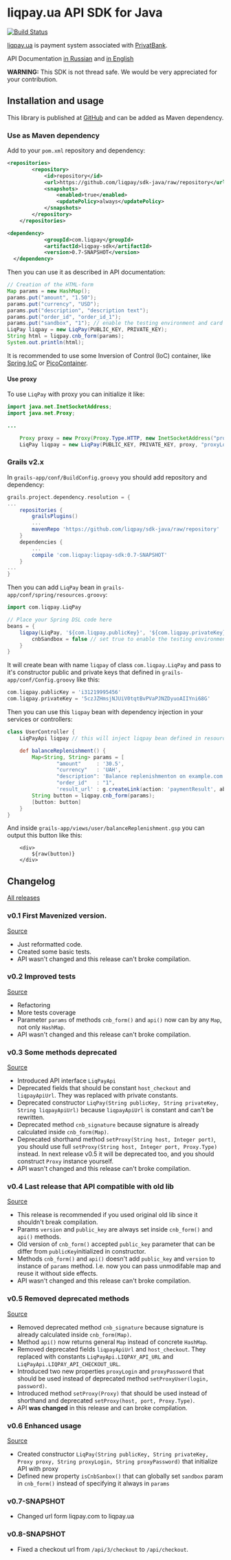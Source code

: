 liqpay.ua API SDK for Java
===========================

[![Build Status](https://travis-ci.org/stokito/sdk-java.png?branch=master)](https://travis-ci.org/stokito/sdk-java)

[liqpay.ua](https://www.liqpay.ua/) is payment system associated with [PrivatBank](https://privatbank.ua/). 

API Documentation [in Russian](https://www.liqpay.ua/documentation/ru) and [in English](https://www.liqpay.ua/documentation/en)

**WARNING:** This SDK is not thread safe. We would be very appreciated for your contribution.

Installation and usage
----------------------

This library is published at [GitHub](https://github.com/liqpay/sdk-java/raw/repository) and can be added as Maven dependency.

### Use as Maven dependency

Add to your `pom.xml` repository and dependency:

```xml
<repositories>
        <repository>
            <id>repository</id>
            <url>https://github.com/liqpay/sdk-java/raw/repository</url>
            <snapshots>
                <enabled>true</enabled>
                <updatePolicy>always</updatePolicy>
            </snapshots>
        </repository>
    </repositories>

<dependency>
            <groupId>com.liqpay</groupId>
            <artifactId>liqpay-sdk</artifactId>
            <version>0.7-SNAPSHOT</version>
  </dependency>
```

Then you can use it as described in API documentation:
 
```java
// Creation of the HTML-form
Map params = new HashMap();
params.put("amount", "1.50");
params.put("currency", "USD");
params.put("description", "description text");
params.put("order_id", "order_id_1");   
params.put("sandbox", "1"); // enable the testing environment and card will NOT charged. If not set will be used property isCnbSandbox() 
LiqPay liqpay = new LiqPay(PUBLIC_KEY, PRIVATE_KEY);
String html = liqpay.cnb_form(params);      
System.out.println(html);
```

It is recommended to use some Inversion of Control (IoC) container, like [Spring IoC](http://docs.spring.io/spring/docs/current/spring-framework-reference/html/beans.html) or [PicoContainer](http://picocontainer.codehaus.org/). 

#### Use proxy

To use `LiqPay` with proxy you can initialize it like:

```java
import java.net.InetSocketAddress;
import java.net.Proxy;

...

    Proxy proxy = new Proxy(Proxy.Type.HTTP, new InetSocketAddress("proxy.host.com", 8080);
    LiqPay liqpay = new LiqPay(PUBLIC_KEY, PRIVATE_KEY, proxy, "proxyLogin", "some proxy password");
```


### Grails v2.x

In `grails-app/conf/BuildConfig.groovy` you should add repository and dependency:

```groovy
grails.project.dependency.resolution = {
...
    repositories {
        grailsPlugins()
        ...
        mavenRepo 'https://github.com/liqpay/sdk-java/raw/repository'
    }
    dependencies {
        ...
        compile 'com.liqpay:liqpay-sdk:0.7-SNAPSHOT'
    }
...
}
```

Then you can add `LiqPay` bean in `grails-app/conf/spring/resources.groovy`:

```groovy
import com.liqpay.LiqPay

// Place your Spring DSL code here
beans = {
    liqpay(LiqPay, '${com.liqpay.publicKey}', '${com.liqpay.privateKey}') {
        cnbSandbox = false // set true to enable the testing environment. Card is not charged
    }
}
```

It will create bean with name `liqpay` of class `com.liqpay.LiqPay` and pass to it's constructor public and private keys that defined in `grails-app/conf/Config.groovy` like this: 

```groovy
com.liqpay.publicKey = 'i31219995456'
com.liqpay.privateKey = '5czJZHmsjNJUiV0tqtBvPVaPJNZDyuoAIIYni68G'
```

Then you can use this `liqpay` bean with dependency injection in your services or controllers: 

```groovy
class UserController {
    LiqPayApi liqpay // this will inject liqpay bean defined in resources.groovy  

    def balanceReplenishment() {
        Map<String, String> params = [
                "amount"     : '30.5',
                "currency"   : 'UAH',
                "description": 'Balance replenishmenton on example.com',
                "order_id"   : "1",
                'result_url' : g.createLink(action: 'paymentResult', absolute: true).toString()]
        String button = liqpay.cnb_form(params);
        [button: button]
    }
}
```

And inside `grails-app/views/user/balanceReplenishment.gsp` you can output this button like this:

```gsp
    <div>
        ${raw(button)}
    </div>
```


Changelog
---------

[All releases](https://github.com/stokito/sdk-java/releases)

### v0.1 First Mavenized version.

[Source](https://github.com/stokito/grails-cookie/releases/tag/v0.1)

- Just reformatted code.
- Created some basic tests.
- API wasn't changed and this release can't broke compilation.

### v0.2 Improved tests

[Source](https://github.com/stokito/grails-cookie/releases/tag/v0.2)

- Refactoring
- More tests coverage
- Parameter `params` of methods `cnb_form()` and `api()` now can by any `Map`, not only `HashMap`. 
- API wasn't changed and this release can't broke compilation.

### v0.3 Some methods deprecated

[Source](https://github.com/stokito/grails-cookie/releases/tag/v0.3)

- Introduced API interface `LiqPayApi`
- Deprecated fields that should be constant `host_checkout` and `liqpayApiUrl`. They was replaced with private constants.
- Deprecated constructor `LiqPay(String publicKey, String privateKey, String liqpayApiUrl)` because `liqpayApiUrl` is constant and can't be rewritten.
- Deprecated method `cnb_signature` because signature is already calculated inside `cnb_form(Map)`.
- Deprecated shorthand method `setProxy(String host, Integer port)`, you should use full `setProxy(String host, Integer port, Proxy.Type)` instead. In next release v0.5 it will be deprecated too, and you should construct `Proxy` instance yourself.
- API wasn't changed and this release can't broke compilation.

### v0.4 Last release that API compatible with old lib

[Source](https://github.com/stokito/grails-cookie/releases/tag/v0.4)

- This release is recommended if you used original old lib since it shouldn't break compilation.   
- Params `version` and `public_key` are always set inside `cnb_form()` and `api()` methods.
- Old version of `cnb_form()` accepted `public_key` parameter that can be differ from `publicKey`initialized in constructor. 
- Methods `cnb_form()` and `api()` doesn't add `public_key` and `version` to instance of `params` method. I.e. now you can pass unmodifable map and reuse it without side effects. 
- API wasn't changed and this release can't broke compilation.


### v0.5 Removed deprecated methods

[Source](https://github.com/stokito/grails-cookie/releases/tag/v0.5)

- Removed deprecated method `cnb_signature` because signature is already calculated inside `cnb_form(Map)`.
- Method `api()` now returns general `Map` instead of concrete `HashMap`.
- Removed deprecated fields `liqpayApiUrl` and `host_checkout`. They replaced with constants `LiqPayApi.LIQPAY_API_URL` and `LiqPayApi.LIQPAY_API_CHECKOUT_URL`.
- Introduced two new properties `proxyLogin` and `proxyPassword` that should be used instead of deprecated method `setProxyUser(login, password)`.
- Introduced method `setProxy(Proxy)` that should be used instead of shorthand and deprecated `setProxy(host, port, Proxy.Type)`. 
- API **was changed** in this release and can broke compilation.

### v0.6 Enhanced usage

[Source](https://github.com/stokito/grails-cookie/releases/tag/v0.6)

- Created constructor `LiqPay(String publicKey, String privateKey, Proxy proxy, String proxyLogin, String proxyPassword)` that initialize API with proxy
- Defined new property `isCnbSanbox()` that can globally set `sandbox` param in `cnb_form()` instead of specifying it always in `params`


### v0.7-SNAPSHOT
- Changed url form liqpay.com to liqpay.ua

### v0.8-SNAPSHOT
- Fixed a checkout url from `/api/3/checkout` to `/api/checkout`.
